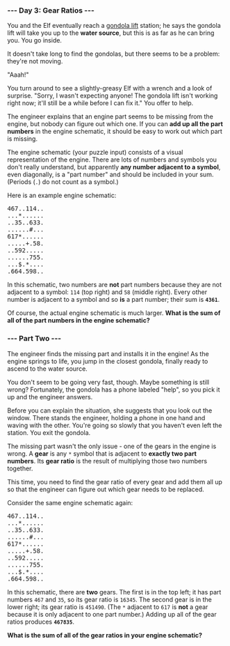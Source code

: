 ### --- Day 3: Gear Ratios ---

You and the Elf eventually reach a [gondola lift](https://en.wikipedia.org/wiki/Gondola_lift)
station; he says the gondola lift will take you up to the <b>water source</b>, but this is as far as
he can bring you. You go inside.

It doesn't take long to find the gondolas, but there seems to be a problem: they're not moving.

"Aaah!"

You turn around to see a slightly-greasy Elf with a wrench and a look of surprise. "Sorry, I wasn't
expecting anyone! The gondola lift isn't working right now; it'll still be a while before I can fix
it." You offer to help.

The engineer explains that an engine part seems to be missing from the engine, but nobody can figure
out which one. If you can <b>add up all the part numbers</b> in the engine schematic, it should be
easy to work out which part is missing.

The engine schematic (your puzzle input) consists of a visual representation of the engine. There
are lots of numbers and symbols you don't really understand, but apparently <b>any number adjacent
to a symbol</b>, even diagonally, is a "part number" and should be included in your sum. (Periods
(<code>.</code>) do not count as a symbol.)

Here is an example engine schematic:

<pre>
467..114..
...*......
..35..633.
......#...
617*......
.....+.58.
..592.....
......755.
...$.*....
.664.598..
</pre>

In this schematic, two numbers are <b>not</b> part numbers because they are not adjacent to a
symbol: <code>114</code> (top right) and <code>58</code> (middle right). Every other number is
adjacent to a symbol and so <b>is</b> a part number; their sum is <code><b>4361</b></code>.

Of course, the actual engine schematic is much larger. <b>What is the sum of all of the part numbers
in the engine schematic?</b>

### --- Part Two ---

The engineer finds the missing part and installs it in the engine! As the engine springs to life,
you jump in the closest gondola, finally ready to ascend to the water source.

You don't seem to be going very fast, though. Maybe something is still wrong? Fortunately, the
gondola has a phone labeled "help", so you pick it up and the engineer answers.

Before you can explain the situation, she suggests that you look out the window. There stands the
engineer, holding a phone in one hand and waving with the other. You're going so slowly that you
haven't even left the station. You exit the gondola.

The missing part wasn't the only issue - one of the gears in the engine is wrong. A <b>gear</b> is
any <code>*</code> symbol that is adjacent to <b>exactly two part numbers</b>. Its <b>gear ratio</b>
is the result of multiplying those two numbers together.

This time, you need to find the gear ratio of every gear and add them all up so that the engineer
can figure out which gear needs to be replaced.

Consider the same engine schematic again:

<pre>
467..114..
...*......
..35..633.
......#...
617*......
.....+.58.
..592.....
......755.
...$.*....
.664.598..
</pre>

In this schematic, there are <b>two</b> gears. The first is in the top left; it has part numbers
<code>467</code> and <code>35</code>, so its gear ratio is <code>16345</code>. The second gear is in
the lower right; its gear ratio is <code>451490</code>. (The <code>*</code> adjacent to
<code>617</code> is <b>not</b> a gear because it is only adjacent to one part number.) Adding up all
of the gear ratios produces <code><b>467835</b></code>.

<b>What is the sum of all of the gear ratios in your engine schematic?</b>
